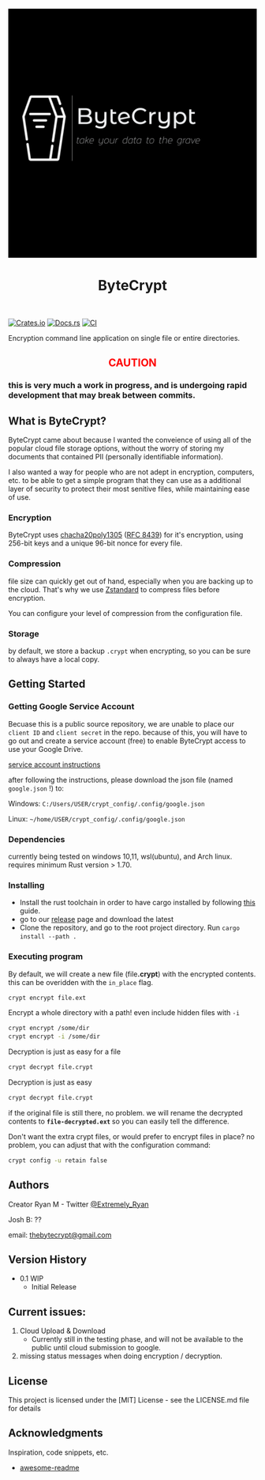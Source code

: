 <p align="center">
<img src=images/ByteCrypt-hr.png align="center"  />
<h1 align="center">ByteCrypt</h1>
</p>
<br/>

[![Crates.io](https://img.shields.io/crates/v/ByteCrypt.svg)](https://crates.io/crates/ByteCrypt)
[![Docs.rs](https://docs.rs/ByteCrypt/badge.svg)](https://docs.rs/ByteCrypt)
[![CI](https://github.com/ExtremelyRyan/ByteCrypt/workflows/CI/badge.svg)](https://github.com/ExtremelyRyan/ByteCrypt/actions)
 
Encryption command line application on single file or entire directories.

<h2 align="center"><FONT COLOR="RED">CAUTION </FONT></h2>
<h3>this is very much a <b>work in progress</b>, and is undergoing rapid development that may break between commits.</h3>

## What is ByteCrypt?

ByteCrypt came about because I wanted the conveience of using all of the popular cloud file storage options, without the worry of storing my documents that contained PII (personally identifiable information). 

I also wanted a way for people who are not adept in encryption, computers, etc. to be able to get a simple program that they can use as a additional layer of security to protect their most senitive files, while maintaining ease of use.

### Encryption
ByteCrypt uses [chacha20poly1305](https://en.wikipedia.org/wiki/ChaCha20-Poly1305) ([RFC 8439](https://datatracker.ietf.org/doc/html/rfc8439)) for it's encryption, using 256-bit keys and a unique 96-bit nonce for every file.

### Compression
file size can quickly get out of hand, especially when you are backing up to the cloud. That's why we use [Zstandard](https://en.wikipedia.org/wiki/Zstd) to compress files before encryption.

You can configure your level of compression from the configuration file.

### Storage
by default, we store a backup `.crypt` when encrypting, so you can be sure to always have a local copy.


## Getting Started

### Getting Google Service Account

Becuase this is a public source repository, we are unable to place our `client ID` and `client secret` in the repo. because of this, you will have to go out and create a service account (free) to enable ByteCrypt access to use your Google Drive. 

[service account instructions](https://developers.google.com/identity/protocols/oauth2/service-account#creatinganaccount)

after following the instructions, please download the json file (named `google.json` !) to: <br>

Windows: `C:/Users/USER/crypt_config/.config/google.json` <br>

Linux: `~/home/USER/crypt_config/.config/google.json`

### Dependencies

currently being tested on windows 10,11, wsl(ubuntu), and Arch linux.
requires minimum Rust version > 1.70.

### Installing
* Install the rust toolchain in order to have cargo installed by following
  [this](https://www.rust-lang.org/tools/install) guide.
* go to our [release](https://github.com/ExtremelyRyan/ByteCrypt/releases) page and download the latest 
* Clone the repository, and go to the root project directory. Run `cargo install --path .`


### Executing program

By default, we will create a new file (file<b>.crypt</b>) with the encrypted contents. this can be overidden with the `in_place` flag.
```bash 
crypt encrypt file.ext
```
 
Encrypt a whole directory with a path! even include hidden files with `-i`
```bash
crypt encrypt /some/dir
crypt encrypt -i /some/dir
```

Decryption is just as easy for a file
```bash
crypt decrypt file.crypt
```
Decryption is just as easy
```bash
crypt decrypt file.crypt
```
if the original file is still there, no problem. we will rename the decrypted contents to <b>`file-decrypted.ext` </b> so you can easily tell the difference.

Don't want the extra crypt files, or would prefer to encrypt files in place? no problem, you can adjust that with the configuration command:

```bash
crypt config -u retain false
```

 
## Authors 
Creator Ryan M - Twitter [@Extremely_Ryan](https://twitter.com/Extremely_Ryan)


Josh B: ?? 


email: <thebytecrypt@gmail.com>

## Version History

* 0.1 WIP
    * Initial Release

## Current issues:

1. Cloud Upload & Download
    * Currently still in the testing phase, and will not be available to the public until cloud submission to google.    
2. missing status messages when doing encryption / decryption. 




## License

This project is licensed under the [MIT] License - see the LICENSE.md file for details

## Acknowledgments

Inspiration, code snippets, etc.
* [awesome-readme](https://github.com/matiassingers/awesome-readme) 
